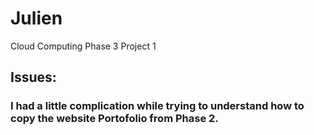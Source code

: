 # Julien
Cloud Computing Phase 3 Project 1
## Issues:
### I had a little complication while trying to understand how to copy the website Portofolio from Phase 2.
